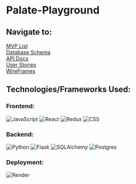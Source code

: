 # Palate-Playground

## Navigate to:

[MVP List](https://github.com/agabriele73/Palate-Playground/wiki/MVP-List)\
[Database Schema](https://github.com/agabriele73/Palate-Playground/wiki/DBSCHEMA)\
[API Docs](https://github.com/agabriele73/Palate-Playground/wiki/API-Docs)\
[User Stories](https://github.com/agabriele73/Palate-Playground/wiki/User-Stories)\
[WireFrames](https://github.com/agabriele73/Palate-Playground/wiki/WireFrames)


## Technologies/Frameworks Used:

### Frontend:
![JavaScript](https://img.shields.io/badge/Javascript-F7DF1E?style=for-the-badge&logo=javascript&logoColor=black)
![React](https://img.shields.io/badge/react-676E77?style=for-the-badge&logo=react&logoColor=#61DAFB)
![Redux](https://img.shields.io/badge/Redux-764ABC?style=for-the-badge&logo=redux&logoColor=white)
![CSS](https://img.shields.io/badge/CSS3-1572B6?style=for-the-badge&logo=css3&logoColor=white)

### Backend:
![Python](https://img.shields.io/badge/Python-4081B3?style=for-the-badge&logo=python&logoColor=ffe66a)
![Flask](https://img.shields.io/badge/Flask-000000?style=for-the-badge&logo=flask&logoColor=white)
![SQLAlchemy](https://img.shields.io/badge/SQLAlchemy-D71F00?style=for-the-badge&logoColor=white)
![Postgres](https://img.shields.io/badge/Postgres-4169E1?style=for-the-badge&logo=postgresql&logoColor=white)


### Deployment:
![Render](https://img.shields.io/badge/Render-46E3B7?style=for-the-badge&logo=render&logoColor=white)
